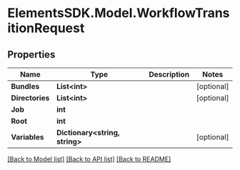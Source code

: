 # ElementsSDK.Model.WorkflowTransitionRequest

## Properties

Name | Type | Description | Notes
------------ | ------------- | ------------- | -------------
**Bundles** | **List&lt;int&gt;** |  | [optional] 
**Directories** | **List&lt;int&gt;** |  | [optional] 
**Job** | **int** |  | 
**Root** | **int** |  | 
**Variables** | **Dictionary&lt;string, string&gt;** |  | [optional] 

[[Back to Model list]](../README.md#documentation-for-models) [[Back to API list]](../README.md#documentation-for-api-endpoints) [[Back to README]](../README.md)

